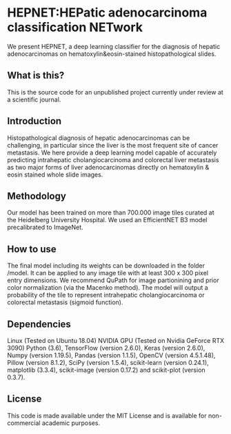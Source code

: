 # HEPNET:HEPatic adenocarcinoma classification NETwork

We present HEPNET, a deep learning classifier for the diagnosis of hepatic adenocarcinomas on hematoxylin&eosin-stained histopathological slides.

## What is this?
This is the source code for an unpublished project currently under review at a scientific journal. 

## Introduction
Histopathological diagnosis of hepatic adenocarcinomas can be challenging, in particular since the liver is the most frequent site of cancer metastasis. We here provide a deep learning model capable of accurately predicting intrahepatic cholangiocarcinoma and colorectal liver metastasis as two major forms of liver adenocarcinomas directly on hematoxylin & eosin stained whole slide images. 

## Methodology
Our model has been trained on more than 700.000 image tiles curated at the Heidelberg University Hospital. We used an EfficientNET B3 model precalibrated to ImageNet.

## How to use
The final model including its weights can be downloaded in the folder /model. It can be applied to any image tile with at least 300 x 300 pixel entry dimensions. We recommend QuPath for image partionining and prior color normalization (via the Macenko method). The model will output a probability of the tile to represent intrahepatic cholangiocarcinoma or colorectal metastasis (sigmoid function).

## Dependencies
Linux (Tested on Ubuntu 18.04)
NVIDIA GPU (Tested on Nvidia GeForce RTX 3090)
Python (3.6), TensorFlow (version 2.6.0), Keras (version 2.6.0), Numpy (version 1.19.5), Pandas (version 1.1.5), OpenCV (version 4.5.1.48), Pillow (version 8.1.2), SciPy (version 1.5.4), scikit-learn (version 0.24.1), matplotlib (3.3.4), scikit-image (version 0.17.2) and scikit-plot (version 0.3.7).

## License
This code is made available under the MIT License and is available for non-commercial academic purposes.
